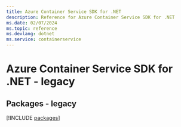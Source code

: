 ```yaml
---
title: Azure Container Service SDK for .NET
description: Reference for Azure Container Service SDK for .NET
ms.date: 02/07/2024
ms.topic: reference
ms.devlang: dotnet
ms.service: containerservice
---
```

# Azure Container Service SDK for .NET - legacy
## Packages - legacy
[!INCLUDE [packages](container-service-index.md)]